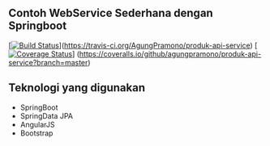 ## Contoh WebService Sederhana dengan Springboot

[[![Build Status](https://travis-ci.org/AgungPramono/produk-api-service.svg?branch=master)](https://travis-ci.org/AgungPramono/produk-api-service)](https://travis-ci.org/AgungPramono/produk-api-service)
[[![Coverage Status](https://coveralls.io/repos/github/agungpramono/produk-api-service/badge.svg?branch=master)](https://coveralls.io/github/agungpramono/produk-api-service?branch=master)]
(https://coveralls.io/github/agungpramono/produk-api-service?branch=master)

## Teknologi yang digunakan
 * SpringBoot
 * SpringData JPA
 * AngularJS
 * Bootstrap

